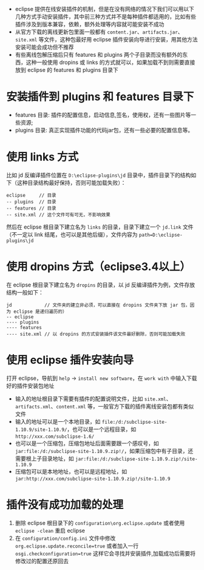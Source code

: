 - eclipse 提供在线安装插件的机制，但是在没有网络的情况下我们可以用以下几种方式手动安装插件，其中前三种方式并不是每种插件都适用的，比如有些插件涉及到版本兼容，依赖，额外处理等内容就可能安装不成功
- 从官方下载的离线更新包里面一般都有 `content.jar`、`artifacts.jar`、`site.xml` 等文件，这种包最好用 eclipse 插件安装向导进行安装，用其他方法安装可能会成功但不推荐
- 有些离线包解压缩后只有 features 和 plugins 两个子目录而没有额外的东西，这种一般使用 dropins 或 links 的方式就可以，如果加载不到则需要直接放到 eclipse 的 features 和 plugins 目录下

# 安装插件到 plugins 和 features 目录下

- features 目录: 插件的配置信息，启动信息,签名，使用权，还有一些图片等一些资源;
- plugins 目录: 真正实现插件功能的代码jar包，还有一些必要的配置信息等。

# 使用 links 方式

比如 jd 反编译插件位置在 `D:\eclipse-plugins\jd` 目录中，插件目录下的结构如下（这种目录结构最好保持，否则可能加载失败）：

```
eclipse     // 目录
-- plugins  // 目录
-- features // 目录
-- site.xml // 这个文件可有可无，不影响效果
```

然后在 eclipse 根目录下建立名为 `links` 的目录，目录下建立一个 `jd.link` 文件（不一定以 link 结尾，也可以是其他后缀），文件内容为 `path=D:\eclipse-plugins\jd`

# 使用 dropins 方式（eclipse3.4以上）

在 eclipse 根目录下建立名为 `dropins` 的目录，以 jd 反编译插件为例，文件存放结构一般如下：

```
jd            // 文件夹的建立非必须，可以直接在 dropins 文件夹下放 jar 包，因为 eclipse 是递归遍历的）
-- eclipse
---- plugins
---- features
---- site.xml // 以 dropins 的方式安装插件该文件最好删除，否则可能加载失败
```

# 使用 eclipse 插件安装向导

打开 eclipse，导航到 `help` -> `install new software`，在 `work with` 中输入下载好的插件安装包地址

- 输入的地址根目录下需要有插件的配置说明文件，比如 `site.xml`、`artifacts.xml`、`content.xml` 等，一般官方下载的插件离线安装包都有类似文件
- 输入的地址可以是一个本地目录，如 `file:/d:/subclipse-site-1.10.9/site-1.10.9/`，也可以是一个远程目录，如 `http://xxx.com/subclipse-1.6/`
- 也可以是一个压缩包，压缩包地址后面需要跟一个感叹号，如 `jar:file:/d:/subclipse-site-1.10.9.zip!/`，如果压缩包中有子目录，还需要根上子目录地址，如 `jar:file:/d:/subclipse-site-1.10.9.zip!/site-1.10.9`
- 压缩包可以是本地地址，也可以是远程地址，如 `jar:http://xxx.com/subclipse-site-1.10.9.zip!/site-1.10.9`

# 插件没有成功加载的处理

1. 删除 eclipse 根目录下的 `configuration\org.eclipse.update` 或者使用 `eclipse -clean` 重启 eclipse
2. 在 `configuration/config.ini` 文件中修改 `org.eclipse.update.reconcile=true` 或者加入一行 `osgi.checkconfiguration=true` 这样它会寻找并安装插件,加载成功后需要将修改过的配置还原回去
